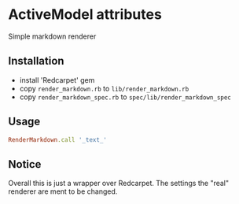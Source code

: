 # ActiveModel attributes

Simple markdown renderer

## Installation

* install 'Redcarpet' gem
* copy `render_markdown.rb` to `lib/render_markdown.rb`
* copy `render_markdown_spec.rb` to `spec/lib/render_markdown_spec`


## Usage

```ruby
RenderMarkdown.call '_text_'
```

## Notice

Overall this is just a wrapper over Redcarpet. The settings the "real" renderer are ment to be changed.
